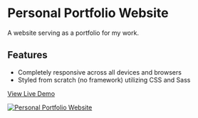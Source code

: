 # Personal Portfolio Website

A website serving as a portfolio for my work.

## Features

* Completely responsive across all devices and browsers
* Styled from scratch (no framework) utilizing CSS and Sass

<a href="https://oscarfabiani.com/">View Live Demo</a>

<a href="https://oscarfabiani.com/"><img src="https://oscarfabiani.com/assets/personal-portfolio-website-screenshot.png" title="Personal Portfolio Website" alt="Personal Portfolio Website"></a>
